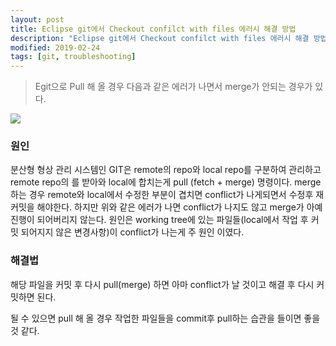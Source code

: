 ```yaml
---
layout: post
title: Eclipse git에서 Checkout confilct with files 에러시 해결 방법
description: "Eclipse git에서 Checkout confilct with files 에러시 해결 방법"
modified: 2019-02-24
tags: [git, troubleshooting]
---
```


> Egit으로 Pull 해 올 경우 다음과 같은 에러가 나면서 merge가 안되는 경우가 있다.

![](./images/checkout_conflict.JPG.png)

### 원인

분산형 형상 관리 시스템인 GIT은 remote의 repo와 local repo를 구분하여 관리하고 remote repo의 를 받아와 local에 합치는게 pull (fetch + merge) 명령이다.
merge하는 경우 remote와 local에서 수정한 부분이 겹치면 conflict가 나게되면서 수정후 재 커밋을 해야한다. 하지만 위와 같은 에러가 나면 conflict가 나지도 않고 merge가 아예 진행이 되어버리지 않는다. 원인은 working tree에 있는 파일들(local에서 작업 후 커밋 되어지지 않은 변경사항)이 conflict가 나는게 주 원인 이였다.  

### 해결법

해당 파일을 커밋 후 다시 pull(merge) 하면 아마 conflict가 날 것이고 해결 후 다시 커밋하면 된다.

될 수 있으면 pull 해 올 경우 작업한 파일들을 commit후 pull하는 습관을 들이면 좋을것 같다.
